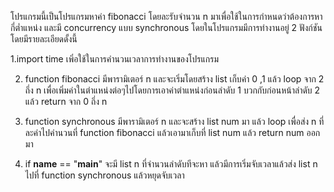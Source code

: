 โปรแกรมนี้เป็นโปรแกรมหาค่า fibonacci โดยละรับจำนวน n มาเพื่อใช้ในการกำหนดว่าต้องการหากี่ต่ำแหน่ง และมี 
concurrency แบบ synchronous โดยในโปรแกรมมีการทำงานอยู่ 2 ฟังก์ชัน โดยมีรายละเอียดดั้งนี้

1.import time เพิ่อใช้ในการคำนวนเวลาการทำงานของโปรแกรม

2. function fibonacci มีพารามิเตอร์ n และจะเริ่มโดยสร้าง list เก็บค่า 0 ,1 แล้ว loop จาก 2 ถึ่ง n เพื่อเพิ่มค่าในตำแหน่งต่อๆไปโดยการเอาค่าตำแหน่งก่อนลำดับ 1 บวกกับก่อนหน้าลำดับ 2 แล้ว return จาก 0 ถึ่ง n

3. function synchronous มีพารามิเตอร์ n และจะสร้าง list num มา แล้ว loop เพื่อส่ง n ที่ละค่าไปคำนวนที่ function fibonacci แล้วเอามาเก็บที่ list num แล้ว return num ออกมา

4. if __name__ == "__main__" จะมี list n ที่จำนวนลำดับทีจะหา แล้วมีการเริ่มจับเวลาแล้วส่ง list n ไปที่ function synchronous แล้วหยุดจับเวลา
